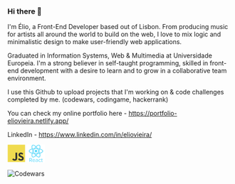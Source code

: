 ### Hi there 👋

I'm Élio, a Front-End Developer based out of Lisbon. From producing music for artists all around the world to build <Things/> on the web, I love to mix logic and minimalistic design to make user-friendly web applications.

Graduated in Information Systems, Web & Multimedia at Universidade Europeia. I'm a strong believer in self-taught programming, skilled in front-end development with a desire to learn and to grow in a collaborative team environment.

I use this Github to upload projects that I'm working on & code challenges completed by me. (codewars, codingame, hackerrank)

You can check my online portfolio here - <a href="https://portfolio-eliovieira.netlify.app/" target="_blank">https://portfolio-eliovieira.netlify.app/</a>

LinkedIn - <a href="https://www.linkedin.com/in/eliovieira/" target="_blank">https://www.linkedin.com/in/eliovieira/</a>

 <img src="https://github.com/devicons/devicon/blob/master/icons/javascript/javascript-original.svg" title="JavaScript" alt="JavaScript" width="40" height="40"/>  <img src="https://github.com/devicons/devicon/blob/master/icons/react/react-original-wordmark.svg" title="React" alt="React" width="40" height="40"/>&nbsp;


![Codewars](https://github.r2v.ch/codewars?user=eliovieira)





<!--
**eliovieira/eliovieira** is a ✨ _special_ ✨ repository because its `README.md` (this file) appears on your GitHub profile.

Here are some ideas to get you started:

- 🔭 I’m currently working on ...
- 🌱 I’m currently learning ...
- 👯 I’m looking to collaborate on ...
- 🤔 I’m looking for help with ...
- 💬 Ask me about ...
- 📫 How to reach me: ...
- 😄 Pronouns: ...
- ⚡ Fun fact: ...
-->
